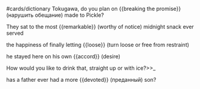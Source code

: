 #cards/dictionary 
Tokugawa, do you plan on {{breaking the promise}} (нарушить обещание) made to Pickle?

They sat to the most {{remarkable}} (worthy of notice) midnight snack ever served

the happiness of finally letting {{loose}} (turn loose or free from restraint) <!--SR:!2024-01-16,11,270-->

he stayed here on his own {{accord}} (desire) <!--SR:!2024-01-11,7,250--> 

How would you like to drink that, straight up or with ice?>>_ <!--SR:!2024-01-25,17,294-->

has a father ever had a more {{devoted}} (преданный) son? <!--SR:!2024-01-22,14,292-->